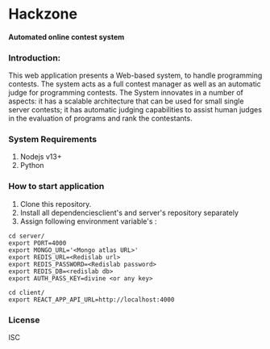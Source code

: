 # Hackzone
#### Automated online contest system

### Introduction:

 This web application presents a Web-based system, to handle programming contests. The system acts as a full contest manager as well as an automatic judge for programming contests. The System innovates in a number of aspects: it has a scalable architecture that can be used for small single server contests; it has automatic judging capabilities to assist human judges in the evaluation of programs and rank the contestants. 


### System Requirements
1. Nodejs v13+
2. Python

### How to start application
1. Clone this repository.
2. Install all dependenciesclient's and server's repository separately
3. Assign following environment variable's :

``` 
cd server/
export PORT=4000
export MONGO_URL='<Mongo atlas URL>'
export REDIS_URL=<Redislab url>
export REDIS_PASSWORD=<Redislab password>
export REDIS_DB=<redislab db>
export AUTH_PASS_KEY=divine <or any key>
```

```
cd client/
export REACT_APP_API_URL=http://localhost:4000
```

### License
ISC